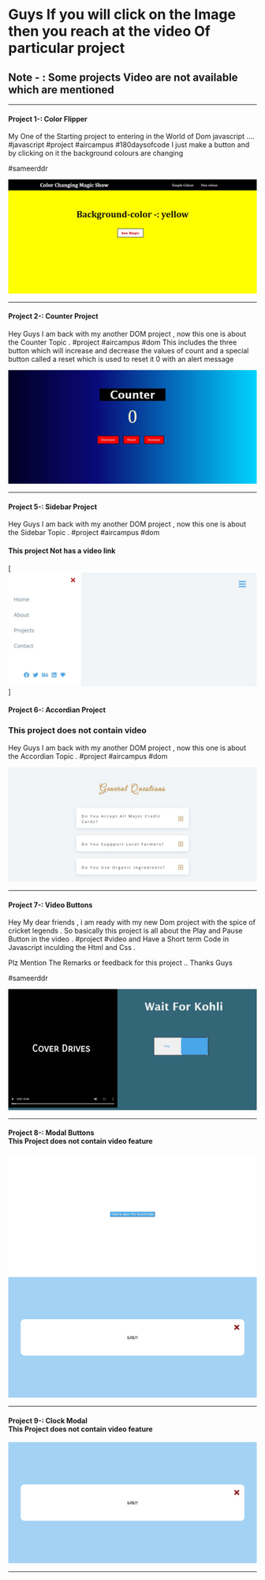 <h1>
Guys If you will click on the Image then you reach at the video Of particular project  <br>
</h1>

<h2>Note - : Some projects Video are not available which are mentioned 
</h2>
<hr>

<h4> Project 1-: Color Flipper</h4>

<p>My One of the Starting project to entering in the World of Dom javascript ....
#javascript #project #aircampus #180daysofcode
I just make a button and by clicking on it the background colours are changing

#sameerddr</p>

[![Image alt text](screenshot.png)](https://www.linkedin.com/posts/sameer-varshney-63a727203_javascript-project-aircampus-activity-6962432008790634496-NAVe?utm_source=linkedin_share&utm_medium=member_desktop_web)

<hr>

<h4> Project 2-: Counter Project</h4>


<p>Hey Guys I am back with my another DOM project ,
now this one is about the Counter Topic .
#project #aircampus #dom
This includes the three button which will increase and decrease the values of count and a special button called a reset which is used to reset it 0 with an alert message</p>

[![Image alt text](screenshot2.png)](
https://www.linkedin.com/posts/sameer-varshney-63a727203_project-aircampus-dom-activity-6962691966463565824-FZRt?utm_source=linkedin_share&utm_medium=member_desktop_web)

<hr>

<h4> Project 5-: Sidebar Project</h4>


<p>Hey Guys I am back with my another DOM project ,
now this one is about the Sidebar Topic .
#project #aircampus #dom

<h4> This project Not has a video link</h4>
</p>

[![Image alt text](screenshot3.png)]

<h4> Project 6-: Accordian Project</h4>
<h3> This project does not contain video </h3>


<p>Hey Guys I am back with my another DOM project ,
now this one is about the Accordian Topic .
#project #aircampus #dom
</p>

![Image alt text](screenshot4.png)


<hr>

<h4> Project 7-:  Video Buttons</h4>

<p>Hey My dear friends , i am ready with my new Dom project with the spice of cricket legends . So basically this project is all about the Play and Pause Button in the video . #project #video and Have a Short term Code in Javascript inculding the Html and Css .

Plz Mention The Remarks or feedback for this project .. Thanks Guys

#sameerddr</p>

[![Image alt text](screenshot5.png)](https://www.linkedin.com/posts/sameer-varshney-63a727203_project-video-aircampus-activity-6965577868722483201-FlW8?utm_source=linkedin_share&utm_medium=member_desktop_web)

<hr>
<h4> Project 8-:  Modal Buttons
<br>
This Project does not contain video feature
</h4>

![Image alt text](screenshot6.png)
![Image alt text](screenshot7.png)

<hr>
<h4> Project 9-:  Clock Modal
<br>
This Project does not contain video feature
</h4>

![Image alt text](screenshot7.png)

<hr>